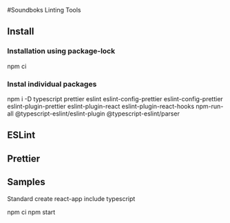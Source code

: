 #Soundboks Linting Tools

## Install

### Installation using package-lock

npm ci

### Instal individual packages

npm i -D typescript prettier eslint eslint-config-prettier eslint-config-prettier eslint-plugin-prettier eslint-plugin-react eslint-plugin-react-hooks npm-run-all @typescript-eslint/eslint-plugin @typescript-eslint/parser

## ESLint

## Prettier

## Samples

Standard create react-app include typescript

npm ci
npm start
